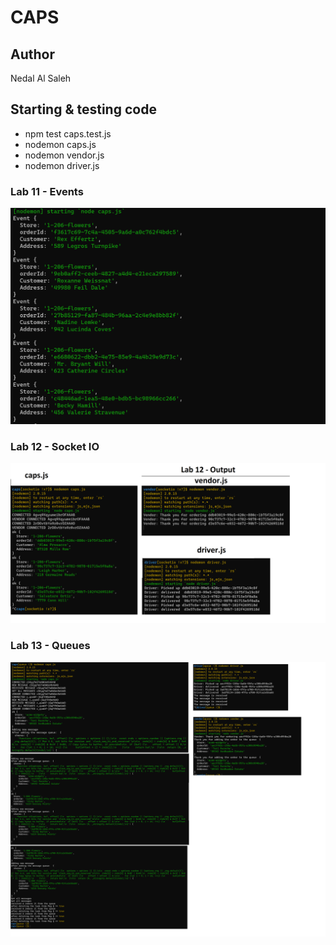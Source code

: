 # CAPS

## Author

Nedal Al Saleh

## Starting & testing code

* npm test caps.test.js
* nodemon caps.js
* nodemon vendor.js
* nodemon driver.js

### Lab 11 - Events

![output](event.PNG)

### Lab 12 - Socket IO

![output](socketio.png)

### Lab 13 - Queues

![output](lab13.png)
